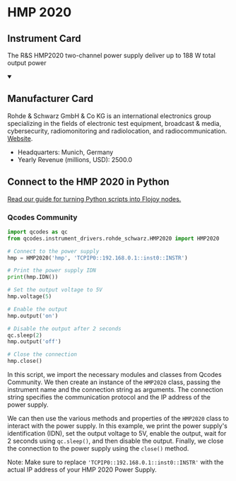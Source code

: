 
# HMP 2020

## Instrument Card

The R&S HMP2020 two-channel power supply deliver up to 188 W total output power

<details open>
<summary><h2>Manufacturer Card</h2></summary>
Rohde & Schwarz GmbH & Co KG is an international electronics group specializing in the fields of electronic test equipment, broadcast & media, cybersecurity, radiomonitoring and radiolocation, and radiocommunication. <a href=https://www.rohde-schwarz.com/ca/home_48230.html>Website</a>.

<ul>
  <li>Headquarters: Munich, Germany</li>
  <li>Yearly Revenue (millions, USD): 2500.0</li>
</ul>
</details>

## Connect to the HMP 2020 in Python

[Read our guide for turning Python scripts into Flojoy nodes.](https://docs.flojoy.ai/custom-nodes/creating-custom-node/)


### Qcodes Community


```python
import qcodes as qc
from qcodes.instrument_drivers.rohde_schwarz.HMP2020 import HMP2020

# Connect to the power supply
hmp = HMP2020('hmp', 'TCPIP0::192.168.0.1::inst0::INSTR')

# Print the power supply IDN
print(hmp.IDN())

# Set the output voltage to 5V
hmp.voltage(5)

# Enable the output
hmp.output('on')

# Disable the output after 2 seconds
qc.sleep(2)
hmp.output('off')

# Close the connection
hmp.close()
```

In this script, we import the necessary modules and classes from Qcodes Community. We then create an instance of the `HMP2020` class, passing the instrument name and the connection string as arguments. The connection string specifies the communication protocol and the IP address of the power supply.

We can then use the various methods and properties of the `HMP2020` class to interact with the power supply. In this example, we print the power supply's identification (IDN), set the output voltage to 5V, enable the output, wait for 2 seconds using `qc.sleep()`, and then disable the output. Finally, we close the connection to the power supply using the `close()` method.

Note: Make sure to replace `'TCPIP0::192.168.0.1::inst0::INSTR'` with the actual IP address of your HMP 2020 Power Supply.

